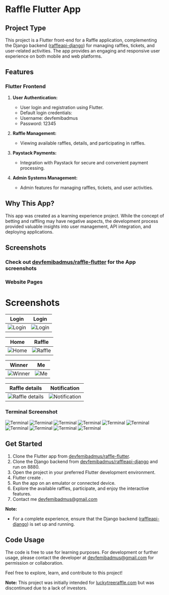 # Raffle Flutter App

## Project Type
This project is a Flutter front-end for a Raffle application, complementing the Django backend ([raffleapi-django](https://github.com/devfemibadmus/raffleapi-django)) for managing raffles, tickets, and user-related activities. The app provides an engaging and responsive user experience on both mobile and web platforms.

## Features

### Flutter Frontend
1. **User Authentication:**
   - User login and registration using Flutter.
   - Default login credentials:
   - Username: devfemibadmus
   - Password: 12345

2. **Raffle Management:**
   - Viewing available raffles, details, and participating in raffles.

3. **Paystack Payments:**
   - Integration with Paystack for secure and convenient payment processing.

4. **Admin Systems Management:**
   - Admin features for managing raffles, tickets, and user activities.

## Why This App?
This app was created as a learning experience project. While the concept of betting and raffling may have negative aspects, the development process provided valuable insights into user management, API integration, and deploying applications.

## Screenshots
### Check out [devfemibadmus/raffle-flutter](https://github.com/devfemibadmus/raffle-flutter) for the App screenshots
### Website Pages


# Screenshots

| Login                                                        | Login                                                        |
| ------------------------------------------------------------ | ------------------------------------------------------------ |
| ![Login](readme/127.0.0.1_8800_raffle(iPhone%2012%20Pro).png?raw=true) | ![Login](readme/127.0.0.1_8880_raffle(iPhone%2012%20Pro)%20(8).png?raw=true) |

| Home                                                         | Raffle                                                       |
| ------------------------------------------------------------ | ------------------------------------------------------------ |
| ![Home](readme/127.0.0.1_8880_raffle(iPhone%2012%20Pro)%20(2).png) | ![Raffle](readme/127.0.0.1_8880_raffle(iPhone%2012%20Pro)%20(4).png) |

| Winner                                                       | Me                                                           |
| ------------------------------------------------------------ | ------------------------------------------------------------ |
| ![Winner](readme/127.0.0.1_8880_raffle(iPhone%2012%20Pro)%20(5).png) | ![Me](readme/127.0.0.1_8880_raffle(iPhone%2012%20Pro)%20(1).png) |

| Raffle details                                               | Notification                                                 |
| ------------------------------------------------------------ | ------------------------------------------------------------ |
| ![Raffle details](readme/127.0.0.1_8880_raffle(iPhone%2012%20Pro)%20(7).png) | ![Notification](readme/127.0.0.1_8880_raffle(iPhone%2012%20Pro)%20(3).png) |




### Terminal Screenshot

![Terminal](readme/Screenshot%20(975).png?raw=true)
![Terminal](readme/Screenshot%20(976).png?raw=true)
![Terminal](readme/Screenshot%20(977).png?raw=true)
![Terminal](readme/Screenshot%20(979).png?raw=true)
![Terminal](readme/Screenshot%20(978).png?raw=true)
![Terminal](readme/Screenshot%20(980).png?raw=true)
![Terminal](readme/Screenshot%20(981).png?raw=true)
![Terminal](readme/Screenshot%20(982).png?raw=true)
![Terminal](readme/Screenshot%20(983).png?raw=true)
![Terminal](readme/Screenshot%20(984).png?raw=true)


## Get Started
1. Clone the Flutter app from [devfemibadmus/raffle-flutter](https://github.com/devfemibadmus/raffle-flutter).
2. Clone the Django backend from [devfemibadmus/raffleapi-django](https://github.com/devfemibadmus/raffleapi-django) and run on 8880.
3. Open the project in your preferred Flutter development environment.
4. Flutter create .
5. Run the app on an emulator or connected device.
6. Explore the available raffles, participate, and enjoy the interactive features.
7. Contact me devfemibadmus@gmail.com

**Note:**
- For a complete experience, ensure that the Django backend ([raffleapi-django](https://github.com/devfemibadmus/raffleapi-django)) is set up and running.

## Code Usage
The code is free to use for learning purposes. For development or further usage, please contact the developer at devfemibadmus@gmail.com for permission or collaboration.

Feel free to explore, learn, and contribute to this project!

**Note:** This project was initially intended for [luckytreeraffle.com](https://luckytreeraffle.com/) but was discontinued due to a lack of investors.
